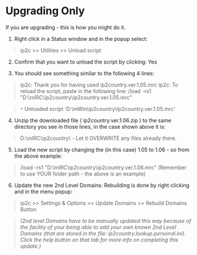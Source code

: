 # Upgrading Only #

If you are upgrading - this is how you might do it.

1) Right click in a Status window and in the popup select:
> ip2c >> Utilities >> Unload script
2) Confirm that you want to unload the script by clicking: Yes

3) You should see something similar to the following 4 lines:
> ip2c: Thank you for having used ip2country.ver.1.05.mrc
> ip2c: To reload the script, paste in the following line:
> /load -rs1 "D:\mIRC\ip2country\ip2country.ver.1.05.mrc"

> `*` Unloaded script 'D:\mWin\ip2country\ip2country.ver.1.05.mrc'
4) Unzip the downloaded file ( ip2country.ver.1.06.zip ) to the same directory you see in those lines, in the case shown above it is:
> D:\mIRC\ip2country\ - Let it OVERWRITE any files already there.

5) Load the new script by changing the (in this case) 1.05 to 1.06 - so from the above example:
> /load -rs1 "D:\mIRC\ip2country\ip2country.ver.1.06.mrc"
> (Remember to use YOUR folder path - the above is an example)
6) Update the new 2nd Level Domains: Rebuilding is done by right clicking and in the menu popup:
> ip2c >> Settings & Options >> Update Domains >> Rebuild Domains Button

> _(2nd level Domains have to be manually updated this way because of the facility of your being able to add your own known 2nd Level Domains (that are stored in the file: ip2country.lookup.personal.ini). Click the help button on that tab for more info on completing this update.)_


